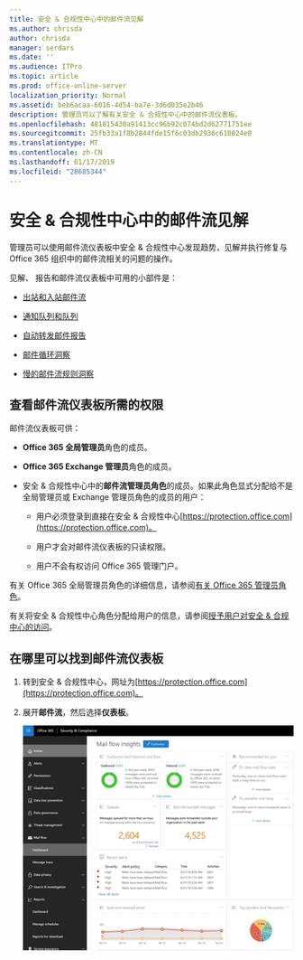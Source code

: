 ```yaml
---
title: 安全 & 合规性中心中的邮件流见解
ms.author: chrisda
author: chrisda
manager: serdars
ms.date: ''
ms.audience: ITPro
ms.topic: article
ms.prod: office-online-server
localization_priority: Normal
ms.assetid: beb6acaa-6016-4d54-ba7e-3d6d035e2b46
description: 管理员可以了解有关安全 & 合规性中心中的邮件流仪表板。
ms.openlocfilehash: 481815430a91413cc96b92c074bd2d62771751ee
ms.sourcegitcommit: 25fb33a1f8b2844fde15f6c03db2936c610824e0
ms.translationtype: MT
ms.contentlocale: zh-CN
ms.lasthandoff: 01/17/2019
ms.locfileid: "28685344"
---
```

# <a name="mail-flow-insights-in-the-security--compliance-center"></a>安全 & 合规性中心中的邮件流见解

管理员可以使用邮件流仪表板中安全 & 合规性中心发现趋势，见解并执行修复与 Office 365 组织中的邮件流相关的问题的操作。

见解、 报告和邮件流仪表板中可用的小部件是：

- [出站和入站邮件流](mfi-outbound-and-inbound-mail-flow.md)

- [通知队列和队列](mfi-queue-alerts-and-queues.md)

- [自动转发邮件报告](mfi-auto-forwarded-messages-report.md)

- [邮件循环洞察](mfi-mail-loop-insight.md)

- [慢的邮件流规则洞察](mfi-slow-mail-flow-rules-insight.md)

## <a name="permissions-required-to-view-the-mail-flow-dashboard"></a>查看邮件流仪表板所需的权限

邮件流仪表板可供：

- **Office 365 全局管理员**角色的成员。

- **Office 365 Exchange 管理员**角色的成员。

- 安全 & 合规性中心中的**邮件流管理员角色**的成员。如果此角色显式分配给不是全局管理员或 Exchange 管理员角色的成员的用户：

  - 用户必须登录到直接在安全 & 合规性中心[https://protection.office.com](https://protection.office.com)。

  - 用户才会对邮件流仪表板的只读权限。

  - 用户不会有权访问 Office 365 管理门户。

有关 Office 365 全局管理员角色的详细信息，请参阅[有关 Office 365 管理员角色](https://support.office.com/article/da585eea-f576-4f55-a1e0-87090b6aaa9d)。

有关将安全 & 合规性中心角色分配给用户的信息，请参阅[授予用户对安全 & 合规中心的访问](https://support.office.com/article/2cfce2c8-20c5-47f9-afc4-24b059c1bd76)。

## <a name="where-to-find-the-mail-flow-dashboard"></a>在哪里可以找到邮件流仪表板

1. 转到安全 & 合规性中心，网址为[https://protection.office.com](https://protection.office.com)。

2. 展开**邮件流**，然后选择**仪表板**。

   ![Office 365 安全性 & 合规性中心中的邮件流仪表板](media/f32f5c0a-ea32-4e47-a477-d070405d4ae8.png)
